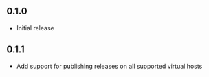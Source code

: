 ## 0.1.0

* Initial release

## 0.1.1

* Add support for publishing releases on all supported virtual hosts